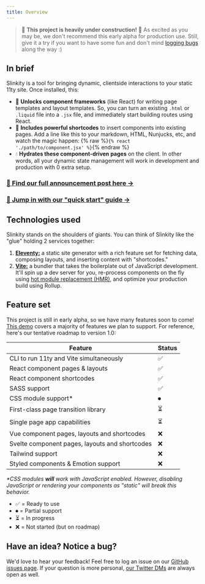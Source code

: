 ```yaml
---
title: Overview
---
```


> 🚧 **This project is heavily under construction!** 🚧 As excited as you may be, we don't recommend this early alpha for production use. Still, give it a try if you want to have some fun and don't mind [logging bugs](https://github.com/slinkity/slinkity/issues) along the way :)

## In brief

Slinkity is a tool for bringing dynamic, clientside interactions to your static 11ty site. Once installed, this:

- 🚀 **Unlocks component frameworks** (like React) for writing page templates and layout templates. So, you can turn an existing `.html` or `.liquid` file into a `.jsx` file, and immediately start building routes using React.
- 🔖 **Includes powerful shortcodes** to insert components into existing pages. Add a line like this to your markdown, HTML, Nunjucks, etc, and watch the magic happen: {% raw %}`{% react './path/to/component.jsx' %}`{% endraw %}
- 💧 **Hydrates these component-driven pages** on the client. In other words, all your dynamic state management will work in development and production with 0 extra setup.

### [📣 Find our full announcement post here →](/)

### [🐣 Jump in with our "quick start" guide →](/docs/quick-start)

## Technologies used

Slinkity stands on the shoulders of giants. You can think of Slinkity like the "glue" holding 2 services together:

1. [**Eleventy:**](https://www.11ty.dev) a static site generator with a rich feature set for fetching data, composing layouts, and inserting content with "shortcodes."
2. [**Vite:**](https://vitejs.dev) a bundler that takes the boilerplate out of JavaScript development. It'll spin up a dev server for you, re-process components on the fly using [hot module replacement (HMR)](https://vitejs.dev/guide/features.html#hot-module-replacement), and optimize your production build using Rollup.

## Feature set

This project is still in early alpha, so we have many features soon to come! [This demo](https://twitter.com/BHolmesDev/status/1404427102032740353?s=20) covers a majority of features we plan to support. For reference, here's our tentative roadmap to version 1.0:

| Feature                                         | Status |
| ----------------------------------------------- | ------ |
| CLI to run 11ty and Vite simultaneously         | ✅ | 
| React component pages & layouts                 | ✅ | 
| React component shortcodes                      | ✅ |
| SASS support                                    | ✅ |
| CSS module support*                             | ⏺ |
| First-class page transition library             | ⏳ |
| Single page app capabilities                    | ⏳ |
| Vue component pages, layouts and shortcodes     | ❌ |
| Svelte component pages, layouts and shortcodes  | ❌ |
| Tailwind support                                | ❌ |
| Styled components & Emotion support             | ❌ |

_*CSS modules **will** work with JavaScript enabled. However, disabling JavaScript or rendering your components as "static" will break this behavior._

- ✅ = Ready to use
- ⏺ = Partial support
- ⏳ = In progress
- ❌ = Not started (but on roadmap)

## Have an idea? Notice a bug?

We'd love to hear your feedback! Feel free to log an issue on our [GitHub issues page](https://github.com/slinkity/slinkity/issues). If your question is more personal, [our Twitter DMs](https://twitter.com/slinkitydotdev) are always open as well.